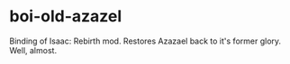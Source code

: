 # boi-old-azazel
Binding of Isaac: Rebirth mod. Restores Azazael back to it's former glory. Well, almost.

